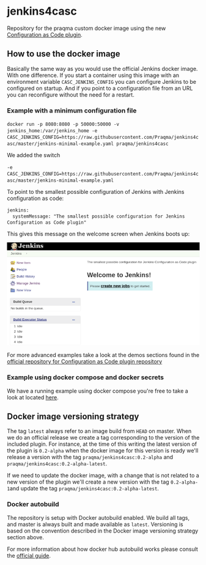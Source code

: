 # jenkins4casc

Repository for the praqma custom docker image using the new [Configuration as Code plugin](https://github.com/jenkinsci/configuration-as-code-plugin).

## How to use the docker image

Basically the same way as you would use the official Jenkins docker image. With one difference. If you start a container using this image with an environment variable `CASC_JENKINS_CONFIG` you can configure Jenkins to be configured on startup. And if you point to a configuration file from an URL you can reconfigure without the need for a restart.

### Example with a minimum configuration file

`docker run -p 8080:8080 -p 50000:50000 -v jenkins_home:/var/jenkins_home -e CASC_JENKINS_CONFIG=https://raw.githubusercontent.com/Praqma/jenkins4casc/master/jenkins-minimal-example.yaml praqma/jenkins4casc`

We added the switch

`-e CASC_JENKINS_CONFIG=https://raw.githubusercontent.com/Praqma/jenkins4casc/master/jenkins-minimal-example.yaml`

To point to the smallest possible configuration of Jenkins with Jenkins configuration as code:

```
jenkins:
  systemMessage: "The smallest possible configuration for Jenkins Configuration as Code plugin"
```

This gives this message on the welcome screen when Jenkins boots up:

![Example of configuration](/img/small.png)

For more advanced examples take a look at the demos sections found in the [official repository for Configuration as Code plugin repository](https://github.com/jenkinsci/configuration-as-code-plugin)

### Example using docker compose and docker secrets

We have a running example using docker compose you're free to take a look at located [here](https://github.com/Praqma/praqma-jenkins-casc).

## Docker image versioning strategy

The tag `latest` always refer to an image build from `HEAD` on master. When we do an official release we create a tag corresponding to the version of the included plugin. For instance, at the time of this writing the latest version of the plugin is `0.2-alpha` when the docker image for this version is ready we'll release a version with the tag `praqma/jenkins4casc:0.2-alpha` and `praqma/jenkins4casc:0.2-alpha-latest`.

If we need to update the docker image, with a change that is not related to a new version of the plugin we'll create a new version with the tag `0.2-alpha-1`and update the tag `praqma/jenkins4casc:0.2-alpha-latest`.

### Docker autobuild

The repository is setup with Docker autobuild enabled. We build all tags, and master is always built and made available as `latest`. Versioning is based on the convention described in the Docker image versioning strategy section above.

For more information about how docker hub autobuild works please consult the [official guide](https://docs.docker.com/docker-hub/builds/).
